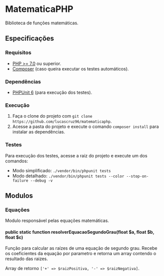 # MatematicaPHP

Biblioteca de funções matemáticas.


## Especificações

### Requisitos

- [PHP >= 7.0](https://www.php.net/releases/7_0_0.php) ou superior.
- [Composer](https://getcomposer.org/) (caso queira executar os testes automáticos).

### Dependências

 - [PHPUnit 6](https://phpunit.de/getting-started/phpunit-6.html) (para execução dos testes).

### Execução

1. Faça o clone do projeto com `git clone https://github.com/lucascruz96/matematicaphp`.
2. Acesse a pasta do projeto e execute o comando `composer install` para instalar as dependências.

### Testes

Para execução dos testes, acesse a raiz do projeto e execute um dos comandos:

- Modo simplificado: `./vendor/bin/phpunit tests `
- Modo detalhado: `./vendor/bin/phpunit tests --color --stop-on-failure --debug -v`

## Modulos

### Equações

Modulo responsável pelas equações matemáticas.

#### public static function resolverEquacaoSegundoGrau(float $a, float $b, float $c)

Função para calcular as raízes de uma equação de segundo grau.
Recebe os coeficientes da equação por parametro e retorna um array contendo o resultado das raizes.

Array de retorno `['+' => $raizPositiva, '-' => $raizNegativa]`.
